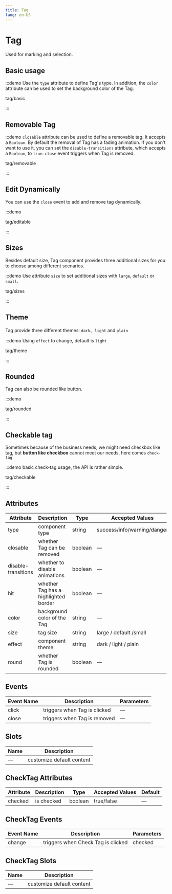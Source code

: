 ```yaml
---
title: Tag
lang: en-US
---
```


# Tag

Used for marking and selection.

## Basic usage

:::demo Use the `type` attribute to define Tag's type. In addition, the `color` attribute can be used to set the background color of the Tag.

tag/basic

:::

## Removable Tag

:::demo `closable` attribute can be used to define a removable tag. It accepts a `Boolean`. By default the removal of Tag has a fading animation. If you don't want to use it, you can set the `disable-transitions` attribute, which accepts a `Boolean`, to `true`. `close` event triggers when Tag is removed.

tag/removable

:::

## Edit Dynamically

You can use the `close` event to add and remove tag dynamically.

:::demo

tag/editable

:::

## Sizes

Besides default size, Tag component provides three additional sizes for you to choose among different scenarios.

:::demo Use attribute `size` to set additional sizes with `large`, `default` or `small`.

tag/sizes

:::

## Theme

Tag provide three different themes: `dark`、`light` and `plain`

:::demo Using `effect` to change, default is `light`

tag/theme

:::

## Rounded

Tag can also be rounded like button.

:::demo

tag/rounded

:::

## Checkable tag

Sometimes because of the business needs, we might need checkbox like tag, but **button like checkbox** cannot meet our needs, here comes `check-tag`

:::demo basic check-tag usage, the API is rather simple.

tag/checkable

:::

## Attributes

| Attribute           | Description                          | Type    | Accepted Values             | Default |
| ------------------- | ------------------------------------ | ------- | --------------------------- | ------- |
| type                | component type                       | string  | success/info/warning/danger | —       |
| closable            | whether Tag can be removed           | boolean | —                           | false   |
| disable-transitions | whether to disable animations        | boolean | —                           | false   |
| hit                 | whether Tag has a highlighted border | boolean | —                           | false   |
| color               | background color of the Tag          | string  | —                           | —       |
| size                | tag size                             | string  | large / default /small      | default |
| effect              | component theme                      | string  | dark / light / plain        | light   |
| round               | whether Tag is rounded               | boolean | —                           | false   |

## Events

| Event Name | Description                  | Parameters |
| ---------- | ---------------------------- | ---------- |
| click      | triggers when Tag is clicked | —          |
| close      | triggers when Tag is removed | —          |

## Slots

| Name | Description               |
| ---- | ------------------------- |
| —    | customize default content |

## CheckTag Attributes

| Attribute | Description | Type    | Accepted Values | Default |
| --------- | ----------- | ------- | --------------- | ------- |
| checked   | is checked  | boolean | true/false      | —       |

## CheckTag Events

| Event Name | Description                        | Parameters |
| ---------- | ---------------------------------- | ---------- |
| change     | triggers when Check Tag is clicked | checked    |

## CheckTag Slots

| Name | Description               |
| ---- | ------------------------- |
| —    | customize default content |
